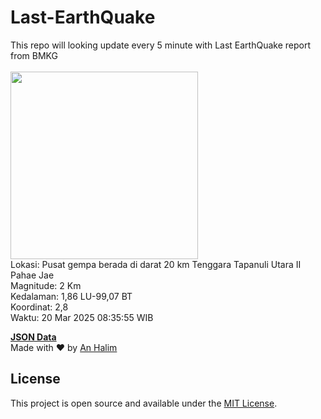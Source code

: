 # Last-EarthQuake
This repo will looking update every 5 minute with Last EarthQuake report from BMKG
<br>
<br>
<img src="undefined" width="300"/>
<br>
Lokasi: Pusat gempa berada di darat 20 km Tenggara Tapanuli Utara  II Pahae Jae <br>
Magnitude: 2 Km <br>
Kedalaman: 1,86 LU-99,07 BT <br>
Koordinat: 2,8 <br>
Waktu: 20 Mar 2025 08:35:55 WIB <br>

<a href="./data/data.json">**JSON Data**</a>
<br>
Made with ❤️ by <a href="https://github.com/an-halim">An Halim</a>
## License

This project is open source and available under the [MIT License](LICENSE).

